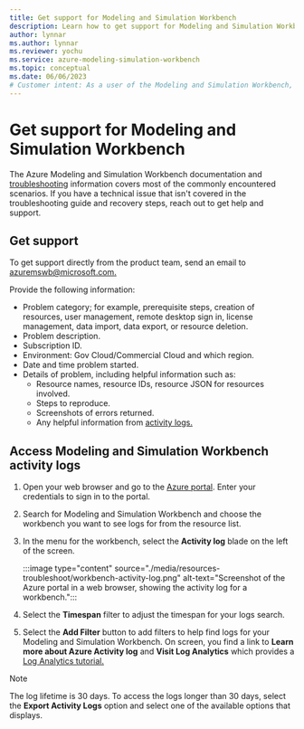```yaml
---
title: Get support for Modeling and Simulation Workbench
description: Learn how to get support for Modeling and Simulation Workbench deployment.
author: lynnar
ms.author: lynnar
ms.reviewer: yochu
ms.service: azure-modeling-simulation-workbench
ms.topic: conceptual
ms.date: 06/06/2023
# Customer intent: As a user of the Modeling and Simulation Workbench, I want to troubleshoot issues I may have encountered.
---
```


# Get support for Modeling and Simulation Workbench

The Azure Modeling and Simulation Workbench documentation and [troubleshooting](./resources-troubleshoot.md) information covers most of the commonly encountered scenarios. If you have a technical issue that isn't covered in the troubleshooting guide and recovery steps, reach out to get help and support.

## Get support

To get support directly from the product team, send an email to [azuremswb@microsoft.com.](mailto:azuremswb@microsoft.com)

Provide the following information:

- Problem category; for example, prerequisite steps, creation of resources, user management, remote desktop sign in, license management, data import, data export, or resource deletion.
- Problem description.
- Subscription ID.
- Environment: Gov Cloud/Commercial Cloud and which region.
- Date and time problem started.
- Details of problem, including helpful information such as:
  - Resource names, resource IDs, resource JSON for resources involved.
  - Steps to reproduce.
  - Screenshots of errors returned.
  - Any helpful information from [activity logs.](./resources-get-support.md#access-modeling-and-simulation-workbench-activity-logs)

## Access Modeling and Simulation Workbench activity logs

1. Open your web browser and go to the [Azure portal](https://portal.azure.com/). Enter your credentials to sign in to the portal.
1. Search for Modeling and Simulation Workbench and choose the workbench you want to see logs for from the resource list.
1. In the menu for the workbench, select the **Activity log** blade on the left of the screen.

   :::image type="content" source="./media/resources-troubleshoot/workbench-activity-log.png" alt-text="Screenshot of the Azure portal in a web browser, showing the activity log for a workbench.":::

1. Select the **Timespan** filter to adjust the timespan for your logs search.
1. Select the **Add Filter** button to add filters to help find logs for your Modeling and Simulation Workbench. On screen, you find a link to **Learn more about Azure Activity log** and **Visit Log Analytics** which provides a [Log Analytics tutorial.](/azure/azure-monitor/logs/log-analytics-tutorial)

  > [!NOTE]
  > The log lifetime is 30 days. To access the logs longer than 30 days, select the **Export Activity Logs** option and select one of the available options that displays.
